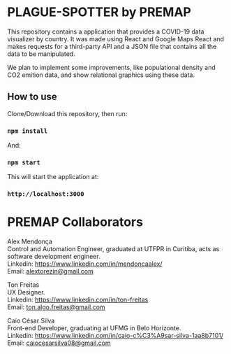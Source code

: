 # PLAGUE-SPOTTER by PREMAP

This repository contains a application that provides a COVID-19 data visualizer by country. It was made using React and Google Maps React and makes requests for a third-party API and a JSON file that contains all the data to be manipulated. <br />

We plan to implement some improvements, like populational density and CO2 emition data, and show relational graphics using these data.

## How to use

Clone/Download this repository, then run:

### `npm install`

And:

### `npm start`

This will start the application at:

### `http://localhost:3000`

# PREMAP Collaborators

Alex Mendonça<br />
Control and Automation Engineer, graduated at UTFPR in Curitiba, acts as software development engineer.<br />
Linkedin: https://www.linkedin.com/in/mendoncaalex/<br />
Email: alextorezin@gmail.com <br />

Ton Freitas<br />
UX Designer.<br />
Linkedin: https://www.linkedin.com/in/ton-freitas<br />
Email: ton.algo.freitas@gmail.com <br />

Caio César Silva<br />
Front-end Developer, graduating at UFMG in Belo Horizonte.<br />
Linkedin: https://www.linkedin.com/in/caio-c%C3%A9sar-silva-1aa8b7101/<br />
Email: caiocesarsilva08@gmail.com <br />
